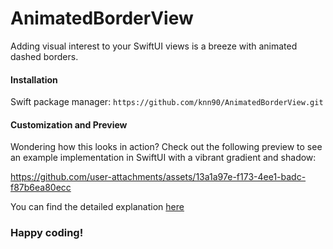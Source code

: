 # AnimatedBorderView

Adding visual interest to your SwiftUI views is a breeze with animated dashed borders.

#### Installation
Swift package manager: `https://github.com/knn90/AnimatedBorderView.git`

#### Customization and Preview

Wondering how this looks in action? Check out the following preview to see an example implementation in SwiftUI with a vibrant gradient and shadow:


https://github.com/user-attachments/assets/13a1a97e-f173-4ee1-badc-f87b6ea80ecc


You can find the detailed explanation [here](https://knn90.github.io/posts/ios/animatedborderview/)

### Happy coding!
